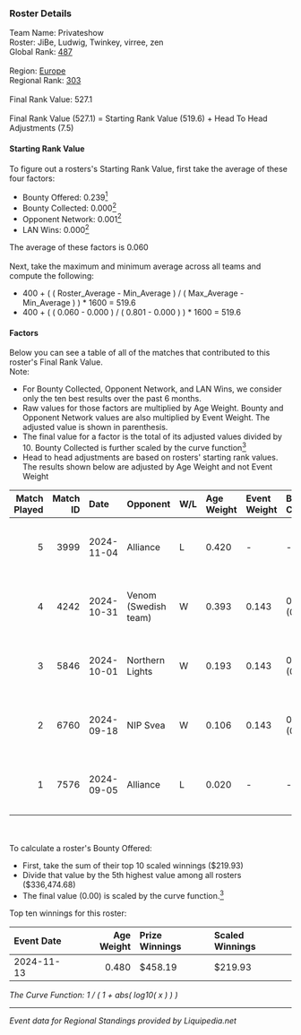 ### Roster Details<br />
Team Name: Privateshow<br />
Roster: JiBe, Ludwig, Twinkey, virree, zen<br />
Global Rank: [487](../standings_global.md)<br />
<br />
Region: [Europe]( ../standings_europe.md)<br />
Regional Rank: [303]( ../standings_europe.md)<br />
<br />
Final Rank Value:  527.1<br />
<br />
Final Rank Value (527.1) = Starting Rank Value (519.6) + Head To Head Adjustments (7.5)<br />

#### Starting Rank Value<br />
To figure out a rosters's Starting Rank Value, first take the average of these four factors:<br />
- Bounty Offered: 0.239[<sup>1</sup>](#table2)
- Bounty Collected: 0.000[<sup>2</sup>](#table1)
- Opponent Network: 0.001[<sup>2</sup>](#table1)
- LAN Wins: 0.000[<sup>2</sup>](#table1)

The average of these factors is 0.060<br />
<br />
Next, take the maximum and minimum average across all teams and compute the following:<br />
- 400 + ( ( Roster_Average - Min_Average ) / ( Max_Average - Min_Average ) ) * 1600 = 519.6
- 400 + ( ( 0.060 - 0.000 ) / ( 0.801 - 0.000 ) ) * 1600 = 519.6


#### Factors<br />
Below you can see a table of all of the matches that contributed to this roster's Final Rank Value.<br />
Note:<br />

- For Bounty Collected, Opponent Network, and LAN Wins, we consider only the ten best results over the past 6 months.
- Raw values for those factors are multiplied by Age Weight. Bounty and Opponent Network values are also multiplied by Event Weight. The adjusted value is shown in parenthesis.
- The final value for a factor is the total of its adjusted values divided by 10. Bounty Collected is further scaled by the curve function[<sup>3</sup>](#curveFunction)
- Head to head adjustments are based on rosters' starting rank values. The results shown below are adjusted by Age Weight and not Event Weight
<span id="table1"></span><br />


| Match Played | Match ID | Date       | Opponent             | W/L | Age Weight | Event Weight | Bounty Collected | Opponent Network | LAN Wins  | H2H Adj. | Roster                             |
| -: | -: | :- | :- | :- | :- | :- | :- | :- | :- | -: | :- |
|            5 |     3999 | 2024-11-04 | Alliance             | L   | 0.420      | -            | -                | -                | -         |    -1.54 | JiBe, Ludwig, Twinkey, virree, zen |
|            4 |     4242 | 2024-10-31 | Venom (Swedish team) | W   | 0.393      | 0.143        | 0.000 (0.000)    | 0.063 (0.004)    | 0 (0.000) |     5.88 | JiBe, Ludwig, Twinkey, virree, zen |
|            3 |     5846 | 2024-10-01 | Northern Lights      | W   | 0.193      | 0.143        | 0.000 (0.000)    | 0.038 (0.001)    | 0 (0.000) |     2.07 | JiBe, Ludwig, Twinkey, virree, zen |
|            2 |     6760 | 2024-09-18 | NIP Svea             | W   | 0.106      | 0.143        | 0.000 (0.000)    | 0.048 (0.001)    | 0 (0.000) |     1.13 | JiBe, Ludwig, Twinkey, virree, zen |
|            1 |     7576 | 2024-09-05 | Alliance             | L   | 0.020      | -            | -                | -                | -         |    -0.07 | JiBe, Ludwig, Twinkey, virree, zen |

<br />
<span id="table2"></span><br />
To calculate a roster's Bounty Offered:<br />

- First, take the sum of their top 10 scaled winnings ($219.93)
- Divide that value by the 5th highest value among all rosters ($336,474.68)
- The final value (0.00) is scaled by the curve function.[<sup>3</sup>](#curveFunction)

Top ten winnings for this roster:<br />

| Event Date | Age Weight | Prize Winnings | Scaled Winnings |
| :- | -: | :- | :- |
| 2024-11-13 |      0.480 | $458.19        | $219.93         |


<span id="curveFunction"></span>_The Curve Function: 1 / ( 1 + abs( log10( x ) ) )_<br />

---
_Event data for Regional Standings provided by Liquipedia.net_<br />
